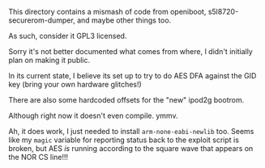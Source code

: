This directory contains a mismash of code from openiboot, s5l8720-securerom-dumper, and maybe other things too.

As such, consider it GPL3 licensed.

Sorry it's not better documented what comes from where, I didn't initially plan on making it public.

In its current state, I believe its set up to try to do AES DFA against the GID key (bring your own hardware glitches!)

There are also some hardcoded offsets for the "new" ipod2g bootrom.

Although right now it doesn't even compile. ymmv.

Ah, it does work, I just needed to install `arm-none-eabi-newlib` too. Seems like my `magic` variable for reporting status back to the exploit script is broken, but AES *is* running according to the square wave that appears on the NOR CS line!!!
